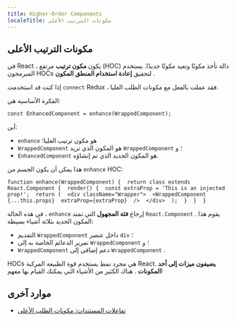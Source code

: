 ```yaml
---
title: Higher-Order Components
localeTitle: مكونات الترتيب الأعلى
---
```

## مكونات الترتيب الأعلى

في React ، يكون **مكون ترتيب** مرتفع (HOC) دالة تأخذ مكونًا وتعيد مكونًا جديدًا. يستخدم المبرمجون HOCs لتحقيق **إعادة استخدام المنطق المكون** .

إذا كنت قد استخدمت `connect` Redux ، فقد عملت بالفعل مع مكونات الطلب العليا.

الفكرة الأساسية هي:

 `const EnhancedComponent = enhance(WrappedComponent); 
` 

أين:

*   `enhance` هو مكون ترتيب العليا؛
*   `WrappedComponent` هو المكون الذي تريد `WrappedComponent` ؛ و
*   `EnhancedComponent` هو المكون الجديد الذي تم إنشاؤه.

هذا يمكن أن يكون الجسم من `enhance` HOC:

 `function enhance(WrappedComponent) { 
  return class extends React.Component { 
    render() { 
      const extraProp = 'This is an injected prop!'; 
      return ( 
        <div className="Wrapper"> 
          <WrappedComponent 
            {...this.props} 
            extraProp={extraProp} 
          /> 
        </div> 
      ); 
    } 
  } 
 } 
` 

في هذه الحالة ، `enhance` إرجاع **فئة المجهول** التي تمتد `React.Component` . يقوم هذا المكون الجديد بثلاثة أشياء بسيطة:

*   التقديم `WrappedComponent` داخل عنصر `div` ؛
*   تمرير الدعائم الخاصة به إلى `WrappedComponent` ؛ و
*   `WrappedComponent` دعم إضافي إلى `WrappedComponent` .

HOCs هي مجرد نمط يستخدم قوة الطبيعة المركبة React. **يضيفون ميزات إلى أحد المكونات** . هناك الكثير من الأشياء التي يمكنك القيام بها معهم!

## موارد آخرى

*   [تفاعلات المستندات: مكونات الطلب الأعلى](https://reactjs.org/docs/higher-order-components.html)